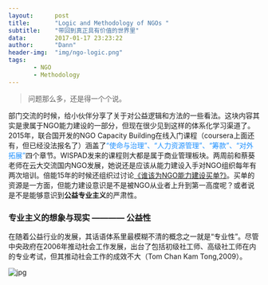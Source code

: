 ```yaml
---
layout:      post
title:       "Logic and Methodology of NGOs "
subtitle:    "带回到真正具有价值的世界里"
data:        2017-01-17 23:23:22
author:      "Dann"
header-img:  "img/ngo-logic.png"
tags:
       - NGO
       - Methodology
---
```


> 问题那么多，还是得一个个说。

部门交流的时候，给小伙伴分享了关于对公益逻辑和方法的一些看法。这块内容其实是隶属于NGO能力建设的一部分，但现在很少见到这样的体系化学习渠道了。2015年，联合国开发的NGO Capacity Building在线入门课程（coursera上面还有，但已经没法报名了）涵盖了<font color="#1E90FF">“使命与治理”、“人力资源管理”、“筹款”、“对外拓展”</font>四个章节。WISPAD发来的课程则大都是属于商业管理板块。两周前和蔡葵老师在云大交流国内NGO发展，她说还是应该从能力建设入手对NGO组织每年有两次培训。倍能15年的时候还组织过讨论<font color="#1E90FF"><a href="link=http://www.chinadevelopmentbrief.org.cn/news-17976.html">《谁该为NGO能力建设买单?》</a></font>。买单的资源是一方面，但能力建设意识是不是被NGO从业者上升到第一高度呢？或者说是不是能够意识到<b>公益专业主义</b>的严肃性。


### 专业主义的想象与现实 ———— 公益性

在随着公益行业的发展，其话语体系里最模糊不清的概念之一就是“专业性”。尽管中央政府在2006年推动社会工作发展，出台了包括初级社工师、高级社工师在内的专业考试，但其推动社会工作的成效不大（Tom Chan Kam Tong,2009）。

![jpg](http://okbndcmdr.bkt.clouddn.com/FullSizeRender.jpg)

